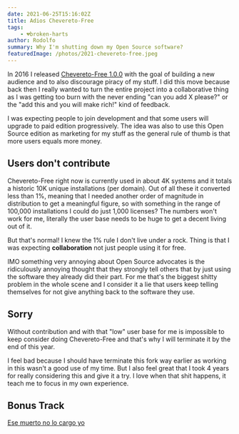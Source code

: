 ```yaml
---
date: 2021-06-25T15:16:02Z
title: Adios Chevereto-Free
tags:
    - 💔broken-harts
author: Rodolfo
summary: Why I'm shutting down my Open Source software?
featuredImage: /photos/2021-chevereto-free.jpeg
---
```


In 2016 I released [Chevereto-Free 1.0.0](https://github.com/Chevereto/Chevereto-Free/releases/tag/1.0.0) with the goal of building a new audience and to also discourage piracy of my stuff. I did this move because back then I really wanted to turn the entire project into a collaborative thing as I was getting too burn with the never ending "can you add X please?" or the "add this and you will make rich!" kind of feedback.

I was expecting people to join development and that some users will upgrade to paid edition progressively. The idea was also to use this Open Source edition as marketing for my stuff as the general rule of thumb is that more users equals more money.

## Users don't contribute

Chevereto-Free right now is currently used in about 4K systems and it totals a historic 10K unique installations (per domain). Out of all these it converted less than 1%, meaning that I needed another order of magnitude in distribution to get a meaningful figure, so with something in the range of 100,000 installations I could do just 1,000 licenses? The numbers won't work for me, literally the user base needs to be huge to get a decent living out of it.

But that's normal! I knew the 1% rule I don't live under a rock. Thing is that I was expecting **collaboration** not just people using it for free.

IMO something very annoying about Open Source advocates is the ridiculously annoying thought that they strongly tell others that by just using the software they already did their part. For me that's the biggest shitty problem in the whole scene and I consider it a lie that users keep telling themselves for not give anything back to the software they use.

## Sorry

Without contribution and with that "low" user base for me is impossible to keep consider doing Chevereto-Free and that's why I will terminate it by the end of this year.

I feel bad because I should have terminate this fork way earlier as working in this wasn't a good use of my time. But I also feel great that I took 4 years for really considering this and give it a try. I love when that shit happens, it teach me to focus in my own experience.

## Bonus Track

[Ese muerto no lo cargo yo](https://open.spotify.com/track/6kwNZO2cZ8zOcni06l9e0m?si=9ad74ab93bd44e4f)

